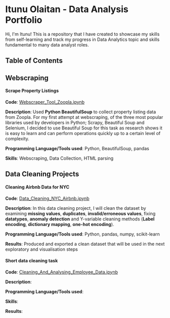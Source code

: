 # Itunu Olaitan - Data Analysis Portfolio

Hi, I'm Itunu! This is a repository that I have created to showcase my skills from self-learning and track my progress in Data Analytics topic and skills fundamental to many data analyst roles.


## Table of Contents




## Webscraping 
#### Scrape Property Listings
**Code**: [Webscraper_Tool_Zoopla.ipynb](https://github.com/iolaitan/data-analysis-portfolio/blob/main/Webscraper%20Tool%20Zoopla%20.ipynb)

**Description**: Used **Python BeautifulSoup** to collect property listing data from Zoopla. For my first attempt at webscraping, of the three most popular libraries used by developers in Python; Scrapy, Beautiful Soup and Selenium, I decided to use Beautiful Soup for this task as research shows it is easy to learn and can perform operations quickly up to a certain level of complexity. 

**Programming Language/Tools used**: Python, BeautifulSoup, pandas

**Skills**: Webscraping, Data Collection, HTML parsing



## Data Cleaning Projects


#### Cleaning Airbnb Data for NYC
**Code**: [Data_Cleaning_NYC_Airbnb.ipynb](https://github.com/iolaitan/data-analysis-portfolio/blob/main/Data_Cleaning_NYC_Airbnb/Data%20Cleaning%20Airbnb%20NYC.ipynb)

**Description**: In this data cleaning project, I will clean the dataset by examining **missing values**, **duplicates**, **invalid/erroneous values**, fixing **datatypes**, **anomaly detection** and Y-variable cleaning methods (**Label encoding**, **dictionary mapping**, **one-hot encoding**).

**Programming Language/Tools used**: Python, pandas, numpy, scikit-learn

**Results**: Produced and exported a clean dataset that will be used in the next exploratory and visualisation steps



#### Short data cleaning task
**Code**: [Cleaning_And_Analysing_Employee_Data.ipynb](https://github.com/iolaitan/data-analysis-portfolio/blob/main/Cleaning%20and%20analysing%20employee%20data.ipynb)

**Description**:  

**Programming Language/Tools used**: 

**Skills**:

**Results**:








